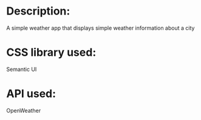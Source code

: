# Description: 
A simple weather app that displays simple weather information about a city
# CSS library used: 
Semantic UI
# API used: 
OpenWeather
